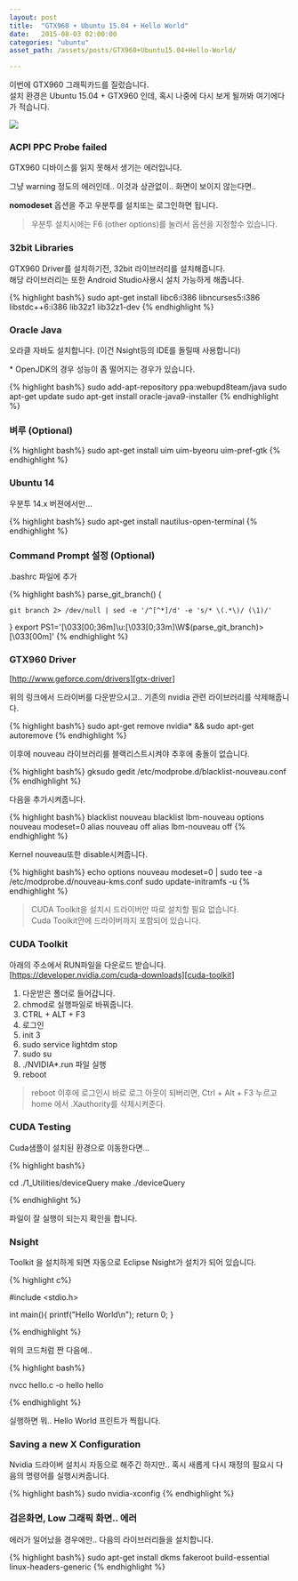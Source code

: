 ```yaml
---
layout: post
title:  "GTX960 + Ubuntu 15.04 + Hello World"
date:   2015-08-03 02:00:00
categories: "ubuntu"
asset_path: /assets/posts/GTX960+Ubuntu15.04+Hello-World/

---
```


이번에 GTX960 그래픽카드를 질렀습니다.<br> 
설치 환경은 Ubuntu 15.04 + GTX960 인데, 혹시 나중에 다시 보게 될까봐 여기에다가 적습니다.

<img src="{{page.asset_path}}gtx960.jpg" class="img-responsive img-rounded">

### ACPI PPC Probe failed

GTX960 디바이스를 읽지 못해서 생기는 에러입니다. 

그냥 warning 정도의 에러인데.. 이것과 상관없이.. 화면이 보이지 않는다면.. 

**nomodeset** 옵션을 주고 우분투를 설치또는 로그인하면 됩니다.
 
> 우분투 설치시에는 F6 (other options)를 눌러서 옵션을 지정할수 있습니다.

### 32bit Libraries
GTX960 Driver를 설치하기전, 32bit 라이브러리를 설치해줍니다. <br>
해당 라이브러리는 또한 Android Studio사용시 설치 가능하게 해줍니다. 

{% highlight bash%}
sudo apt-get install libc6:i386 libncurses5:i386 libstdc++6:i386 lib32z1 lib32z1-dev
{% endhighlight %}


### Oracle Java
오라클 자바도 설치합니다. (이건 Nsight등의 IDE를 돌릴때 사용합니다) 

\* OpenJDK의 경우 성능이 좀 떨어지는 경우가 있습니다.

{% highlight bash%}
sudo add-apt-repository ppa:webupd8team/java
sudo apt-get update
sudo apt-get install oracle-java9-installer
{% endhighlight %}


### 벼루 (Optional)

{% highlight bash%}
sudo apt-get install uim uim-byeoru
uim-pref-gtk
{% endhighlight %}


### Ubuntu 14 

우분투 14.x 버젼에서만...

{% highlight bash%}
sudo apt-get install nautilus-open-terminal
{% endhighlight %}

### Command Prompt 설정 (Optional)

.bashrc 파일에 추가

{% highlight bash%}
parse_git_branch() {

    git branch 2> /dev/null | sed -e '/^[^*]/d' -e 's/* \(.*\)/ (\1)/'

}
export PS1='\[\033[00;36m\]\u:\[\033[0;33m\]\W$(parse_git_branch)>\[\033[00m\]'
{% endhighlight %}


### GTX960 Driver 

[http://www.geforce.com/drivers][gtx-driver]

위의 링크에서 드라이버를 다운받으시고.. 기존의 nvidia 관련 라이브러리를 삭제해줍니다.

{% highlight bash%}
sudo apt-get remove nvidia* && sudo apt-get autoremove
{% endhighlight %}

이후에 nouveau 라이브러리를 블랙리스트시켜야 추후에 충돌이 없습니다.

{% highlight bash%}
gksudo gedit /etc/modprobe.d/blacklist-nouveau.conf
{% endhighlight %}

다음을 추가시켜줍니다.

{% highlight bash%}
blacklist nouveau
blacklist lbm-nouveau
options nouveau modeset=0
alias nouveau off
alias lbm-nouveau off
{% endhighlight %}

Kernel nouveau또한 disable시켜줍니다.

{% highlight bash%}
echo options nouveau modeset=0 | sudo tee -a /etc/modprobe.d/nouveau-kms.conf
sudo update-initramfs -u
{% endhighlight %}

> CUDA Toolkit을 설치시 드라이버만 따로 설치할 필요 없습니다.<br> 
> Cuda Toolkit안에 드라이버까지 포함되어 있습니다.

### CUDA Toolkit

아래의 주소에서 RUN파일을 다운로드 받습니다.<br>
[https://developer.nvidia.com/cuda-downloads][cuda-toolkit]

1. 다운받은 폴더로 들어갑니다.
2. chmod로 실행파일로 바꿔줍니다.
3. CTRL + ALT + F3 
4. 로그인
5. init 3
6. sudo service lightdm stop
7. sudo su
8. ./NVIDIA*.run 파일 실행
9. reboot

> reboot 이후에 로그인시 바로 로그 아웃이 되버리면, Ctrl + Alt + F3 누르고 home 에서 .Xauthority를 삭제시켜준다.



### CUDA Testing

Cuda샘플이 설치된 환경으로 이동한다면...

{% highlight bash%}

cd ./1_Utilities/deviceQuery
make
./deviceQuery

{% endhighlight %}


파일이 잘 실행이 되는지 확인을 합니다.

### Nsight

Toolkit 을 설치하게 되면 자동으로 Eclipse Nsight가 설치가 되어 있습니다.


{% highlight c%}

#include <stdio.h>

int main(){
    printf("Hello World\n");
    return 0;
}

{% endhighlight %}

위의 코드처럼 짠 다음에..

{% highlight bash%}

nvcc hello.c -o hello
hello

{% endhighlight %}

실행하면 뭐.. Hello World 프린트가 찍힙니다.


[gtx-driver]: http://www.geforce.com/drivers
[cuda-toolkit]: https://developer.nvidia.com/cuda-downloads

### Saving a new X Configuration

Nvidia 드라이버 설치시 자동으로 해주긴 하지만.. 혹시 새롭게 다시 재정의 필요시 다음의 명령어를 실행시켜줍니다.

{% highlight bash%}
sudo nvidia-xconfig
{% endhighlight %}


### 검은화면, Low 그래픽 화면.. 에러

에러가 일어났을 경우에만.. 다음의 라이브러리들을 설치합니다.

{% highlight bash%}
sudo apt-get install dkms fakeroot build-essential linux-headers-generic
{% endhighlight %}
 